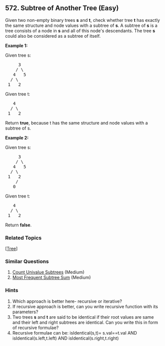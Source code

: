 <!--|This file generated by command(leetcode description); DO NOT EDIT.    |-->
<!--+----------------------------------------------------------------------+-->
<!--|@author    Openset <openset.wang@gmail.com>                           |-->
<!--|@link      https://github.com/openset                                 |-->
<!--|@home      https://github.com/openset/leetcode                        |-->
<!--+----------------------------------------------------------------------+-->

## 572. Subtree of Another Tree (Easy)

<p>
Given two non-empty binary trees <b>s</b> and <b>t</b>, check whether tree <b>t</b> has exactly the same structure and node values with a subtree of <b>s</b>. A subtree of <b>s</b> is a tree consists of a node in <b>s</b> and all of this node's descendants. The tree <b>s</b> could also be considered as a subtree of itself.
</p>

<p><b>Example 1:</b><br>

Given tree s:
<pre>
     3
    / \
   4   5
  / \
 1   2
</pre>
Given tree t:
<pre>
   4 
  / \
 1   2
</pre>
Return <b>true</b>, because t has the same structure and node values with a subtree of s.
</p>

<p><b>Example 2:</b><br>

Given tree s:
<pre>
     3
    / \
   4   5
  / \
 1   2
    /
   0
</pre>
Given tree t:
<pre>
   4
  / \
 1   2
</pre>
Return <b>false</b>.
</p>

### Related Topics
[[Tree](https://github.com/openset/leetcode/tree/master/tag/tree/README.md)] 

### Similar Questions
  1. [Count Univalue Subtrees](https://github.com/openset/leetcode/tree/master/problems/count-univalue-subtrees) (Medium)
  1. [Most Frequent Subtree Sum](https://github.com/openset/leetcode/tree/master/problems/most-frequent-subtree-sum) (Medium)

### Hints
  1. Which approach is better here- recursive or iterative?
  1. If recursive approach is better, can you write recursive function with its parameters?
  1. Two trees <b>s</b> and <b>t</b> are said to be identical if their root values are same and their left and right subtrees are identical. Can you write this in form of recursive formulae?
  1. Recursive formulae can be: 
isIdentical(s,t)= s.val==t.val AND isIdentical(s.left,t.left) AND isIdentical(s.right,t.right)
